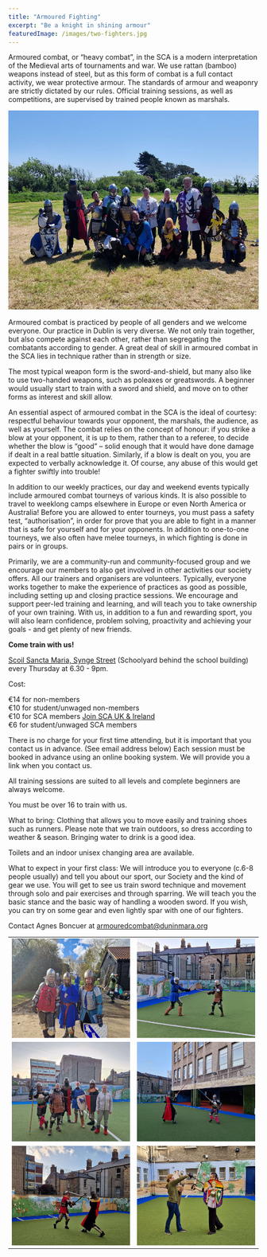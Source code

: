 ```yaml
---
title: "Armoured Fighting"
excerpt: "Be a knight in shining armour"
featuredImage: /images/two-fighters.jpg
---
```

Armoured combat, or “heavy combat”, in the SCA is a modern interpretation of the Medieval arts of tournaments and war. We use rattan (bamboo) weapons instead of steel, but as this form of combat is a full contact activity, we wear protective armour. The standards of armour and weaponry are strictly dictated by our rules. Official training sessions, as well as competitions, are supervised by trained people known as marshals.

<img src="/images/sigginstown-fighters.jpg" alt="Armoured fight practice" width="600" height="400" />

Armoured combat is practiced by people of all genders and we welcome everyone. Our practice in Dublin is very diverse. We not only train together, but also compete against each other, rather than segregating the combatants according to gender. A great deal of skill in armoured combat in the SCA lies in technique rather than in strength or size.

The most typical weapon form is the sword-and-shield, but many also like to use two-handed weapons, such as poleaxes or greatswords. A beginner would usually start to train with a sword and shield, and move on to other forms as interest and skill allow.

An essential aspect of armoured combat in the SCA is the ideal of courtesy: respectful behaviour towards your opponent, the marshals, the audience, as well as yourself. The combat relies on the concept of honour: if you strike a blow at your opponent, it is up to them, rather than to a referee, to decide whether the blow is “good” – solid enough that it would have done damage if dealt in a real battle situation. Similarly, if a blow is dealt on you, you are expected to verbally acknowledge it. Of course, any abuse of this would get a fighter swiftly into trouble!

In addition to our weekly practices, our day and weekend events typically include armoured combat tourneys of various kinds. It is also possible to travel to weeklong camps elsewhere in Europe or even North America or Australia! Before you are allowed to enter tourneys, you must pass a safety test, “authorisation”, in order for prove that you are able to fight in a manner that is safe for yourself and for your opponents. In addition to one-to-one tourneys, we also often have melee tourneys, in which fighting is done in pairs or in groups.

Primarily, we are a community-run and community-focused group and we encourage our members to also get involved in other activities our society offers. All our trainers and organisers are volunteers. Typically, everyone works together to make the experience of practices as good as possible, including setting up and closing practice sessions. We encourage and support peer-led training and learning, and will teach you to take ownership of your own training. With us, in addition to a fun and rewarding sport, you will also learn confidence, problem solving, proactivity and achieving your goals - and get plenty of new friends.   

<a name="timeandplace"></a>
**Come train with us!**

[Scoil Sancta Maria, Synge Street](https://goo.gl/maps/WHAurpDwDMR2) (Schoolyard behind the school building) every Thursday at 6.30 - 9pm.

Cost:  

€14 for non-members  
€10 for student/unwaged non-members  
€10 for SCA members [Join SCA UK & Ireland](https://membermojo.co.uk/scauk)  
€6 for student/unwaged SCA members  

There is no charge for your first time attending, but it is important that you contact us in advance. (See email address below)
Each session must be booked in advance using an online booking system. We will provide you a link when you contact us.

All training sessions are suited to all levels and complete beginners are always welcome.

You must be over 16 to train with us.

What to bring: Clothing that allows you to move easily and training shoes such as runners. Please note that we train outdoors, so dress according to weather & season. Bringing water to drink is a good idea.

Toilets and an indoor unisex changing area are available.

What to expect in your first class: We will introduce you to everyone (c.6-8 people usually) and tell you about our sport, our Society and the kind of gear we use. You will get to see us train sword technique and movement through solo and pair exercises and through sparring. We will teach you the basic stance and the basic way of handling a wooden sword. If you wish, you can try on some gear and even lightly spar with one of our fighters.

Contact Agnes Boncuer at [armouredcombat@duninmara.org](mailto:armouredcombat@duninmara.org)

<table>
    <tr>
        <td><img src="/images/heavy1.jpg" width="300" height="200"></td>
        <td><img src="/images/heavy2.jpg" width="300" height="200"></td>
    </tr>
    <tr>
        <td><img src="/images/heavy3.jpg" width="300" height="200"></td>
        <td><img src="/images/heavy4.jpg" width="300" height="200"></td>
    </tr>
    <tr>
        <td><img src="/images/heavy5.jpg" width="300" height="200"></td>
        <td><img src="/images/heavy6.jpg" width="300" height="200"></td>
    </tr>
</table>
